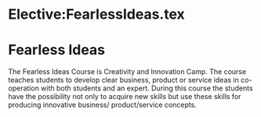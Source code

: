 






Elective:FearlessIdeas.tex
==========================






Fearless Ideas
==============


The Fearless Ideas Course is Creativity and Innovation Camp. The course teaches students to develop clear business, product or service ideas in co-operation with both students and an expert. During this course the students have the possibility not only to acquire new skills but use these skills for producing innovative business/ product/service concepts.












